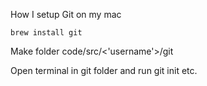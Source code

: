 How I setup Git on my mac

    brew install git

Make folder
    code/src/<'username'>/git
  
Open terminal in git folder and run git init etc.
